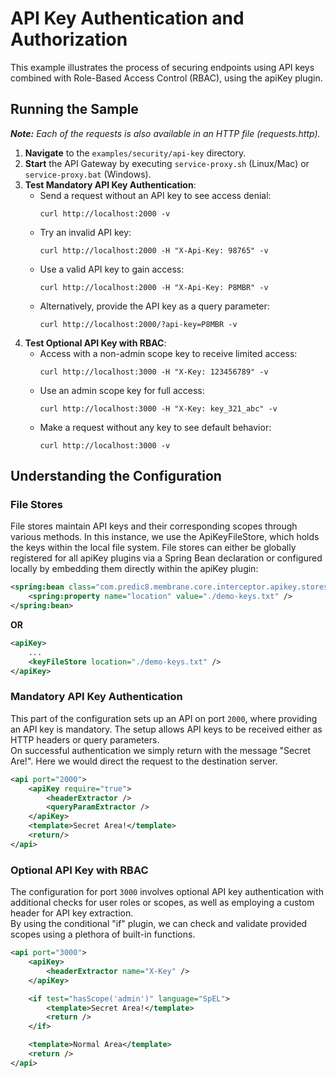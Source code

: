 # API Key Authentication and Authorization

This example illustrates the process of securing endpoints using API keys combined with Role-Based Access Control (RBAC), using the apiKey plugin.

## Running the Sample
***Note:*** *Each of the requests is also available in an HTTP file (requests.http).*

1. **Navigate** to the `examples/security/api-key` directory.
2. **Start** the API Gateway by executing `service-proxy.sh` (Linux/Mac) or `service-proxy.bat` (Windows).
3. **Test Mandatory API Key Authentication**:
    - Send a request without an API key to see access denial:
      ```
      curl http://localhost:2000 -v
      ```
    - Try an invalid API key:
      ```
      curl http://localhost:2000 -H "X-Api-Key: 98765" -v
      ```
    - Use a valid API key to gain access:
      ```
      curl http://localhost:2000 -H "X-Api-Key: P8MBR" -v
      ```
    - Alternatively, provide the API key as a query parameter:
      ```
      curl http://localhost:2000/?api-key=P8MBR -v
      ```
4. **Test Optional API Key with RBAC**:
    - Access with a non-admin scope key to receive limited access:
      ```
      curl http://localhost:3000 -H "X-Key: 123456789" -v
      ```
    - Use an admin scope key for full access:
      ```
      curl http://localhost:3000 -H "X-Key: key_321_abc" -v
      ```
    - Make a request without any key to see default behavior:
      ```
      curl http://localhost:3000 -v
      ```

## Understanding the Configuration

### File Stores
File stores maintain API keys and their corresponding scopes through various methods. In this instance, we use the ApiKeyFileStore, which holds the keys within the local file system. File stores can either be globally registered for all apiKey plugins via a Spring Bean declaration or configured locally by embedding them directly within the apiKey plugin:

```xml
<spring:bean class="com.predic8.membrane.core.interceptor.apikey.stores.ApiKeyFileStore">
    <spring:property name="location" value="./demo-keys.txt" />
</spring:bean>
```
**OR**
```xml
<apiKey>
    ...
    <keyFileStore location="./demo-keys.txt" />
</apiKey>
```

### Mandatory API Key Authentication
This part of the configuration sets up an API on port `2000`, where providing an API key is mandatory. The setup allows API keys to be received either as HTTP headers or query parameters.  
On successful authentication we simply return with the message "Secret Are!". Here we would direct the request to the destination server.

```xml
<api port="2000">
    <apiKey require="true">
        <headerExtractor />
        <queryParamExtractor />
    </apiKey>
    <template>Secret Area!</template>
    <return/>
</api>
```
###  Optional API Key with RBAC
The configuration for port `3000` involves optional API key authentication with additional checks for user roles or scopes, as well as employing a custom header for API key extraction.  
By using the conditional "if" plugin, we can check and validate provided scopes using a plethora of built-in functions.

```xml
<api port="3000">
    <apiKey>
        <headerExtractor name="X-Key" />
    </apiKey>

    <if test="hasScope('admin')" language="SpEL">
        <template>Secret Area!</template>
        <return />
    </if>

    <template>Normal Area</template>
    <return />
</api>
```
